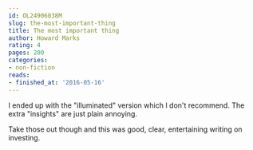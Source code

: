```yaml
---
id: OL24906038M
slug: the-most-important-thing
title: The most important thing
author: Howard Marks
rating: 4
pages: 200
categories:
- non-fiction
reads:
- finished_at: '2016-05-16'
---
```

I ended up with the "illuminated" version which I don't recommend. The extra "insights" are just plain annoying.

Take those out though and this was good, clear, entertaining writing on investing.
